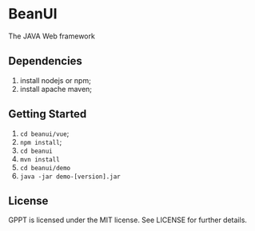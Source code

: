 # BeanUI


The JAVA Web framework

## Dependencies
1. install nodejs or npm;
2. install apache maven;

## Getting Started
1. `cd beanui/vue`;
2. `npm install`;
3. `cd beanui`
4. `mvn install`
5. `cd beanui/demo`
6. `java -jar demo-[version].jar`

## License
GPPT is licensed under the MIT license. See LICENSE for further details.